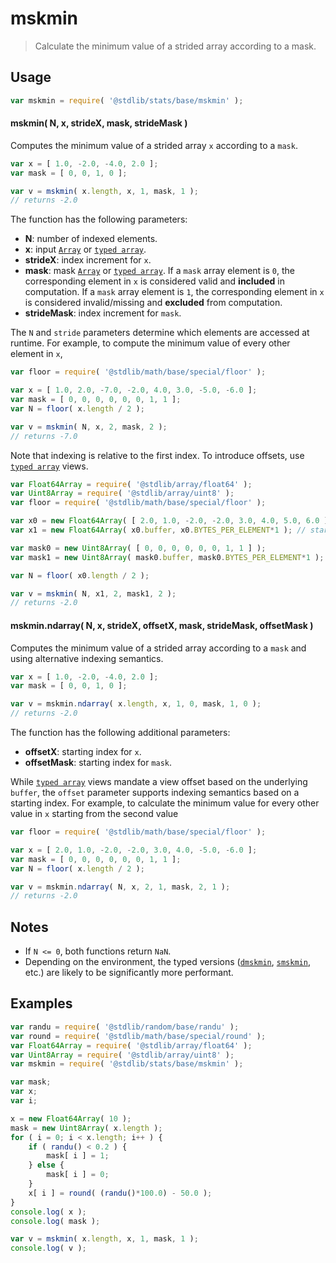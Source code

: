 <!--

@license Apache-2.0

Copyright (c) 2020 The Stdlib Authors.

Licensed under the Apache License, Version 2.0 (the "License");
you may not use this file except in compliance with the License.
You may obtain a copy of the License at

   http://www.apache.org/licenses/LICENSE-2.0

Unless required by applicable law or agreed to in writing, software
distributed under the License is distributed on an "AS IS" BASIS,
WITHOUT WARRANTIES OR CONDITIONS OF ANY KIND, either express or implied.
See the License for the specific language governing permissions and
limitations under the License.

-->

# mskmin

> Calculate the minimum value of a strided array according to a mask.

<section class="intro">

</section>

<!-- /.intro -->

<section class="usage">

## Usage

```javascript
var mskmin = require( '@stdlib/stats/base/mskmin' );
```

#### mskmin( N, x, strideX, mask, strideMask )

Computes the minimum value of a strided array `x` according to a `mask`.

```javascript
var x = [ 1.0, -2.0, -4.0, 2.0 ];
var mask = [ 0, 0, 1, 0 ];

var v = mskmin( x.length, x, 1, mask, 1 );
// returns -2.0
```

The function has the following parameters:

-   **N**: number of indexed elements.
-   **x**: input [`Array`][mdn-array] or [`typed array`][mdn-typed-array].
-   **strideX**: index increment for `x`.
-   **mask**: mask [`Array`][mdn-array] or [`typed array`][mdn-typed-array]. If a `mask` array element is `0`, the corresponding element in `x` is considered valid and **included** in computation. If a `mask` array element is `1`, the corresponding element in `x` is considered invalid/missing and **excluded** from computation.
-   **strideMask**: index increment for `mask`.

The `N` and `stride` parameters determine which elements are accessed at runtime. For example, to compute the minimum value of every other element in `x`,

```javascript
var floor = require( '@stdlib/math/base/special/floor' );

var x = [ 1.0, 2.0, -7.0, -2.0, 4.0, 3.0, -5.0, -6.0 ];
var mask = [ 0, 0, 0, 0, 0, 0, 1, 1 ];
var N = floor( x.length / 2 );

var v = mskmin( N, x, 2, mask, 2 );
// returns -7.0
```

Note that indexing is relative to the first index. To introduce offsets, use [`typed array`][mdn-typed-array] views.

<!-- eslint-disable stdlib/capitalized-comments -->

```javascript
var Float64Array = require( '@stdlib/array/float64' );
var Uint8Array = require( '@stdlib/array/uint8' );
var floor = require( '@stdlib/math/base/special/floor' );

var x0 = new Float64Array( [ 2.0, 1.0, -2.0, -2.0, 3.0, 4.0, 5.0, 6.0 ] );
var x1 = new Float64Array( x0.buffer, x0.BYTES_PER_ELEMENT*1 ); // start at 2nd element

var mask0 = new Uint8Array( [ 0, 0, 0, 0, 0, 0, 1, 1 ] );
var mask1 = new Uint8Array( mask0.buffer, mask0.BYTES_PER_ELEMENT*1 ); // start at 2nd element

var N = floor( x0.length / 2 );

var v = mskmin( N, x1, 2, mask1, 2 );
// returns -2.0
```

#### mskmin.ndarray( N, x, strideX, offsetX, mask, strideMask, offsetMask )

Computes the minimum value of a strided array according to a `mask` and using alternative indexing semantics.

```javascript
var x = [ 1.0, -2.0, -4.0, 2.0 ];
var mask = [ 0, 0, 1, 0 ];

var v = mskmin.ndarray( x.length, x, 1, 0, mask, 1, 0 );
// returns -2.0
```

The function has the following additional parameters:

-   **offsetX**: starting index for `x`.
-   **offsetMask**: starting index for `mask`.

While [`typed array`][mdn-typed-array] views mandate a view offset based on the underlying `buffer`, the `offset` parameter supports indexing semantics based on a starting index. For example, to calculate the minimum value for every other value in `x` starting from the second value

```javascript
var floor = require( '@stdlib/math/base/special/floor' );

var x = [ 2.0, 1.0, -2.0, -2.0, 3.0, 4.0, -5.0, -6.0 ];
var mask = [ 0, 0, 0, 0, 0, 0, 1, 1 ];
var N = floor( x.length / 2 );

var v = mskmin.ndarray( N, x, 2, 1, mask, 2, 1 );
// returns -2.0
```

</section>

<!-- /.usage -->

<section class="notes">

## Notes

-   If `N <= 0`, both functions return `NaN`.
-   Depending on the environment, the typed versions ([`dmskmin`][@stdlib/stats/base/dmskmin], [`smskmin`][@stdlib/stats/base/smskmin], etc.) are likely to be significantly more performant.

</section>

<!-- /.notes -->

<section class="examples">

## Examples

<!-- eslint no-undef: "error" -->

```javascript
var randu = require( '@stdlib/random/base/randu' );
var round = require( '@stdlib/math/base/special/round' );
var Float64Array = require( '@stdlib/array/float64' );
var Uint8Array = require( '@stdlib/array/uint8' );
var mskmin = require( '@stdlib/stats/base/mskmin' );

var mask;
var x;
var i;

x = new Float64Array( 10 );
mask = new Uint8Array( x.length );
for ( i = 0; i < x.length; i++ ) {
    if ( randu() < 0.2 ) {
        mask[ i ] = 1;
    } else {
        mask[ i ] = 0;
    }
    x[ i ] = round( (randu()*100.0) - 50.0 );
}
console.log( x );
console.log( mask );

var v = mskmin( x.length, x, 1, mask, 1 );
console.log( v );
```

</section>

<!-- /.examples -->

<section class="links">

[mdn-array]: https://developer.mozilla.org/en-US/docs/Web/JavaScript/Reference/Global_Objects/Array

[mdn-typed-array]: https://developer.mozilla.org/en-US/docs/Web/JavaScript/Reference/Global_Objects/TypedArray

[@stdlib/stats/base/dmskmin]: https://github.com/stdlib-js/stdlib/tree/develop/lib/node_modules/%40stdlib/stats/base/dmskmin

[@stdlib/stats/base/smskmin]: https://github.com/stdlib-js/stdlib/tree/develop/lib/node_modules/%40stdlib/stats/base/smskmin

</section>

<!-- /.links -->
